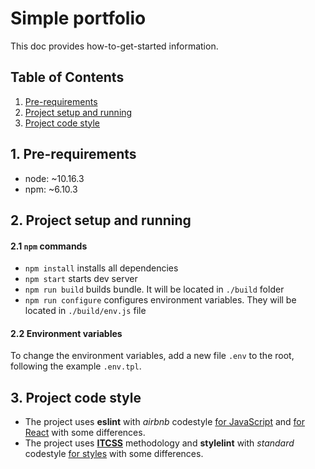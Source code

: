 # Simple portfolio

This doc provides how-to-get-started information.

## Table of Contents

1. [Pre-requirements](#1-pre-requirements)
1. [Project setup and running](#2-project-setup-and-running)
1. [Project code style](#3-project-code-style)

## 1. Pre-requirements
- node: ~10.16.3
- npm: ~6.10.3

## 2. Project setup and running
#### 2.1 `npm` commands
- `npm install` installs all dependencies
- `npm start` starts dev server
- `npm run build` builds bundle. It will be located in `./build` folder
- `npm run configure` configures environment variables. They will be located in `./build/env.js` file

#### 2.2 Environment variables
To change the environment variables, add a new file `.env` to the root, following the example `.env.tpl`.

## 3. Project code style

- The project uses **eslint** with _airbnb_ codestyle [for JavaScript](https://github.com/airbnb/javascript) and
[for React](https://github.com/airbnb/javascript/tree/master/react) with some differences. 
- The project uses [**ITCSS**](https://github.com/ahmadajmi/awesome-itcss) methodology and **stylelint** with _standard_
codestyle [for styles](https://github.com/stylelint/stylelint-config-standard) with some differences.
